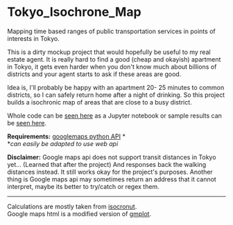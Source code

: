 # Tokyo_Isochrone_Map
Mapping time based ranges of public transportation services in points of interests in Tokyo.

This is a dirty mockup project that would hopefully be useful to my real estate agent. It is really hard to find a good (cheap and okayish) apartment in Tokyo, it gets even harder when you don't know much about billions of districts and your agent starts to ask if these areas are good. 

Idea is, I'll probably be happy with an apartment 20- 25 minutes to common districts, so I can safely return home after a night of drinking. So this project builds a isochronic map of areas that are close to a busy district.


Whole code can be [seen here](https://github.com/umutto/Tokyo_Isochrone_Map/blob/master/tokyo_ischrones_google_maps.ipynb) as a Jupyter notebook or sample results can be [seen here](https://umutto.github.io/Tokyo_Isochrone_Map/isochrone_maps/shibuya_ueno_ikebukuro_shimokita_2017-06-13_21-53_.html).

**Requirements:**
[googlemaps python API](https://github.com/googlemaps/google-maps-services-python) *  
**can easily be adapted to use web api*

**Disclaimer:**
Google maps api does not support transit distances in Tokyo yet... (Learned that after the project) And responses back the walking distances instead. It still works okay for the project's purposes.
Another thing is Google maps api may sometimes return an address that it cannot interpret, maybe its better to try/catch or regex them.

---
Calculations are mostly taken from [isocronut](https://github.com/drewfustin/isocronut).  
Google maps html is a modified version of [gmplot](https://github.com/vgm64/gmplot).
